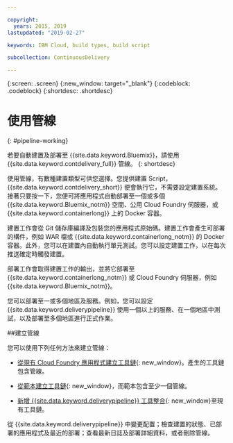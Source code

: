 ```yaml
---

copyright:
  years: 2015, 2019
lastupdated: "2019-02-27"

keywords: IBM Cloud, build types, build script

subcollection: ContinuousDelivery

---
```



{:screen: .screen}
{:new_window: target="_blank"}
{:codeblock: .codeblock}
{:shortdesc: .shortdesc}

# 使用管線  
{: #pipeline-working}

若要自動建置及部署至 {{site.data.keyword.Bluemix}}，請使用 {{site.data.keyword.contdelivery_full}} 管線。
{: shortdesc}

使用管線，有數種建置類型可供您選擇。您提供建置 Script，{{site.data.keyword.contdelivery_short}} 便會執行它，不需要設定建置系統。接著只要按一下，您便可將應用程式自動部署至一個或多個 {{site.data.keyword.Bluemix_notm}} 空間、公用 Cloud Foundry 伺服器，或 {{site.data.keyword.containerlong}} 上的 Docker 容器。

建置工作會從 Git 儲存庫編譯及包裝您的應用程式原始碼。建置工作會產生可部署的構件，例如 WAR 檔或 {{site.data.keyword.containerlong_notm}} 的 Docker 容器。此外，您可以在建置內自動執行單元測試。您可以設定建置工作，以在每次推送確定時觸發建置。

部署工作會取得建置工作的輸出，並將它部署至 {{site.data.keyword.containerlong_notm}} 或 Cloud Foundry 伺服器，例如 {{site.data.keyword.Bluemix_notm}}。

您可以部署至一或多個地區及服務。例如，您可以設定 {{site.data.keyword.deliverypipeline}} 使用一個以上的服務、在一個地區中測試，以及部署至多個地區進行正式作業。

##建立管線

您可以使用下列任何方法來建立管線：

   * [從現有 Cloud Foundry 應用程式建立工具鏈](/docs/services/ContinuousDelivery?topic=ContinuousDelivery-toolchains_getting_started#creating_a_toolchain_from_an_app){: new_window}。產生的工具鏈包含管線。

   * [從範本建立工具鏈](/docs/services/ContinuousDelivery?topic=ContinuousDelivery-toolchains_getting_started#creating_a_toolchain_from_a_template){: new_window}，而範本包含至少一個管線。

   * [新增 {{site.data.keyword.deliverypipeline}} 工具整合](/docs/services/ContinuousDelivery?topic=ContinuousDelivery-integrations#deliverypipeline){: new_window}至現有工具鏈。
   
從 {{site.data.keyword.deliverypipeline}} 中變更配置；檢查建置的狀態、已部署的應用程式及最近的部署；查看最新日誌及部署詳細資料，或者刪除管線。
